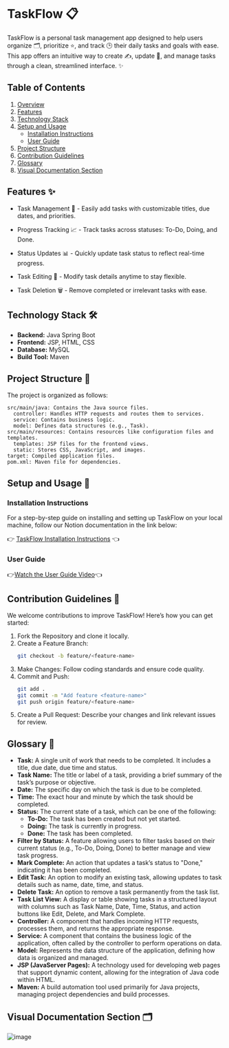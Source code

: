 # TaskFlow 📋

TaskFlow is a personal task management app designed to help users organize 🗂️, prioritize ⭐, and track 🕒 their daily tasks and goals with ease. This app offers an intuitive way to create ✍️, update 🔄, and manage tasks through a clean, streamlined interface. ✨

## Table of Contents

1. [Overview](#overview)
2. [Features](#features)
3. [Technology Stack](#technology-stack)
4. [Setup and Usage](#setup-and-usage)
   - [Installation Instructions](#installation-instructions)
   - [User Guide](#user-guide)
5. [Project Structure](#project-structure)
7. [Contribution Guidelines](#contribution-guidelines)
9. [Glossary](#Glossary)
10. [Visual Documentation Section](#visual-documentation-section)


## Features ✨

- Task Management 📝 - Easily add tasks with customizable titles, due dates, and priorities.
- Progress Tracking 📈 - Track tasks across statuses: To-Do, Doing, and Done.
- Status Updates 📊 - Quickly update task status to reflect real-time progress.

- Task Editing 🔄 - Modify task details anytime to stay flexible.
- Task Deletion 🗑️ - Remove completed or irrelevant tasks with ease.

## Technology Stack 🛠️

- **Backend:** Java Spring Boot
- **Frontend:** JSP, HTML, CSS
- **Database:** MySQL 
- **Build Tool:** Maven

## Project Structure 📂

The project is organized as follows:

```
src/main/java: Contains the Java source files.
  controller: Handles HTTP requests and routes them to services.
  service: Contains business logic.
  model: Defines data structures (e.g., Task).
src/main/resources: Contains resources like configuration files and templates.
  templates: JSP files for the frontend views.
  static: Stores CSS, JavaScript, and images.
target: Compiled application files.
pom.xml: Maven file for dependencies.
```
## Setup and Usage 🚀
### Installation Instructions 

For a step-by-step guide on installing and setting up TaskFlow on your local machine, follow our Notion documentation in the link below:

👉 [TaskFlow Installation Instructions](https://cloudy-tern-837.notion.site/TaskFlow-Installation-Instructions-1497a2b34d76401bbe200d9a805740f7?pvs=4) 👈

### User Guide

👉[Watch the User Guide Video](https://www.loom.com/share/521e42802e7946199abe5e180d242e00?sid=b071e22e-8ec9-469d-b4f0-66fdd71cd202)👈
## Contribution Guidelines 🤝

We welcome contributions to improve TaskFlow! Here’s how you can get started:

1. Fork the Repository and clone it locally.
2. Create a Feature Branch:
   ```bash
   git checkout -b feature/<feature-name>
   ```
3. Make Changes: Follow coding standards and ensure code quality.
4. Commit and Push:
   ```bash
   git add .
   git commit -m "Add feature <feature-name>"
   git push origin feature/<feature-name>
   ```
5. Create a Pull Request: Describe your changes and link relevant issues for review.

   

## Glossary 📖

- **Task:** A single unit of work that needs to be completed. It includes a title, due date, due time and status.
- **Task Name:** The title or label of a task, providing a brief summary of the task’s purpose or objective.
- **Date:** The specific day on which the task is due to be completed.
- **Time:** The exact hour and minute by which the task should be completed.
- **Status:** The current state of a task, which can be one of the following:
  - **To-Do:** The task has been created but not yet started.
  - **Doing:** The task is currently in progress.
  - **Done:** The task has been completed.
- **Filter by Status:** A feature allowing users to filter tasks based on their current status (e.g., To-Do, Doing, Done) to better manage and view task progress.
- **Mark Complete:** An action that updates a task’s status to "Done," indicating it has been completed.
- **Edit Task:** An option to modify an existing task, allowing updates to task details such as name, date, time, and status.
- **Delete Task:** An option to remove a task permanently from the task list.
- **Task List View:** A display or table showing tasks in a structured layout with columns such as Task Name, Date, Time, Status, and action buttons like Edit, Delete, and Mark Complete.
- **Controller:** A component that handles incoming HTTP requests, processes them, and returns the appropriate response.
- **Service:** A component that contains the business logic of the application, often called by the controller to perform operations on data.
- **Model:** Represents the data structure of the application, defining how data is organized and managed.
- **JSP (JavaServer Pages):** A technology used for developing web pages that support dynamic content, allowing for the integration of Java code within HTML.
- **Maven:** A build automation tool used primarily for Java projects, managing project dependencies and build processes.

## Visual Documentation Section 🗂️
![image](https://github.com/user-attachments/assets/66075bb3-bf36-477d-93bd-9d73ac9f24b7)
